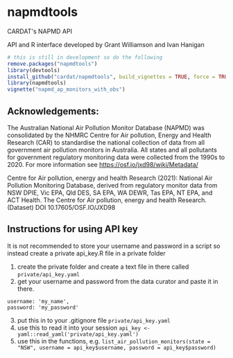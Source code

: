 # napmdtools

CARDAT's NAPMD API

API and R interface developed by Grant Williamson and Ivan Hanigan

```r
# this is still in development so do the following
remove.packages("napmdtools")
library(devtools)
install_github("cardat/napmdtools", build_vignettes = TRUE, force = TRUE)
library(napmdtools)
vignette("napmd_ap_monitors_with_obs")
```


Acknowledgements:
---

The Australian National Air Pollution Monitor Database (NAPMD) was consolidated by the NHMRC Centre for Air pollution, Energy and Health Research (CAR) to standardise the national collection of data from all government air pollution monitors in Australia. All states and all pollutants for government regulatory monitoring data were collected from the 1990s to 2020. For more information see https://osf.io/jxd98/wiki/Metadata/

Centre for Air pollution, energy and health Research (2021): National Air Pollution Monitoring Database, derived from regulatory monitor data from NSW DPIE, Vic EPA, Qld DES, SA EPA, WA DEWR, Tas EPA, NT EPA, and ACT Health. The Centre for Air pollution, energy and health Research. (Dataset) DOI 10.17605/OSF.IO/JXD98

## Instructions for using API key

It is not recommended to store your username and password in a script so instead create a private api_key.R file in a private folder

1. create the private folder and create a text file in there called `private/api_key.yaml`
2. get your username and password from the data curator and paste it in there.

```
username: 'my_name',
password: 'my_password'
```

3. put this in to your .gitignore file `private/api_key.yaml`
4. use this to read it into your session `api_key <- yaml::read_yaml('private/api_key.yaml')`
5. use this in the functions, e.g.
    `list_air_pollution_monitors(state = "NSW", username = api_key$username, password = api_key$password)`
